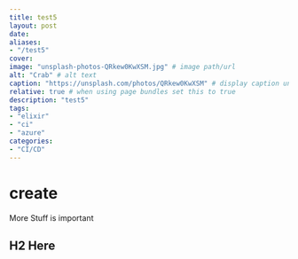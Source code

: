 ```yaml
---
title: test5
layout: post
date: 
aliases:
- "/test5"
cover:
image: "unsplash-photos-QRkew0KwXSM.jpg" # image path/url
alt: "Crab" # alt text
caption: "https://unsplash.com/photos/QRkew0KwXSM" # display caption under cover
relative: true # when using page bundles set this to true
description: "test5"
tags:
- "elixir"
- "ci"
- "azure"
categories:
- "CI/CD"
---
```

# create

More Stuff is important

## H2 Here
